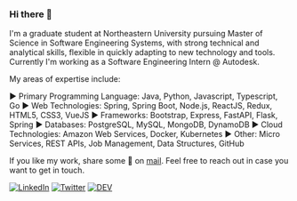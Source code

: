 ### Hi there 👋

I'm a graduate student at Northeastern University pursuing Master of Science in Software Engineering Systems, with strong technical and analytical skills, flexible in quickly adapting to new technology and tools. Currently I'm working as a Software Engineering Intern @ Autodesk.

My areas of expertise include:

► Primary Programming Language: Java, Python, Javascript, Typescript, Go
► Web Technologies: Spring, Spring Boot, Node.js, ReactJS, Redux, HTML5, CSS3, VueJS
► Frameworks: Bootstrap, Express, FastAPI, Flask, Spring
► Databases: PostgreSQL, MySQL, MongoDB, DynamoDB
► Cloud Technologies: Amazon Web Services, Docker, Kubernetes
► Other: Micro Services, REST APIs, Job Management, Data Structures, GitHub


If you like my work, share some 💙 on [mail](mailto:hey@bytetales.co). Feel free to reach out in case you want to get in touch.

[![LinkedIn][1.1]][1]
[![Twitter][2.1]][2]
[![DEV][3.1]][3]

[1.1]: https://img.icons8.com/color/48/000000/linkedin.png
[2.1]: https://img.icons8.com/fluent/48/000000/twitter.png
[3.1]: https://img.icons8.com/windows/32/000000/dev.png
[1]: https://www.linkedin.com/in/james-shah/
[2]: https://twitter.com/JamesShah18
[3]: https://dev.to/jamesshah


